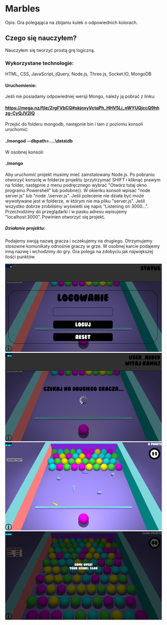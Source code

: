 # Marbles
Opis:
Gra polegająca na zbijaniu kulek o odpowiednich kolorach.

## Czego się nauczyłem?
Nauczyłem się tworzyć prostą grę logiczną.

### Wykorzystane technologie:
HTML, CSS, JavaScript, jQuery, Node.js, Three.js, Socket.IO, MongoDB

#### Uruchomienie:
Jeśli nie posiadamy odpowiedniej wersji Mongo, należy ją pobrać z linku: 
#### https://mega.nz/file/ZrgFVbCQ#skjnsyVctqPh_HHV5Lj_nWYUQjccQ9hhzg-CyQJV2IQ
Przejść do folderu mongodb, następnie bin i tam z poziomu konsoli uruchomić:
#### ./mongod --dbpath=....\data\db
W osobnej konsoli:
#### ./mongo

Aby uruchomić projekt musimy mieć zainstalowany Node.js.
Po pobraniu otworzyć konsolę w folderze projektu (przytrzymać SHIFT i kliknąć prawym na folder, następnie z menu podręcznego wybrać "Otwórz tutaj okno programu Powershell" lub podobne)).
W okienku konsoli wpisać "node server.js" lub "node .\server.js".
Jeśli polecenie nie działa być może wywoływane jest w folderze, w którym nie ma pliku "server.js".
Jeśli wszystko dobrze zrobiliśmy wyświetli się napis "Listening on 3000...".
Przechodzimy do przeglądarki i w pasku adresu wpisujemy "localhost:3000".
Powinien otworzyć się projekt.

##### Działanie projektu:
Podajemy swoją nazwę gracza i oczekujemy na drugiego.
Otrzymujemy stosowne komunikaty odnośnie graczy w grze.
W osobnej karcie podajemy inną nazwę i wchodzimy do gry.
Gra polega na zdobyciu jak największej ilości punktów.

![1](./images/marbles1.png) 
![2](./images/marbles2.png) 
![3](./images/marbles3.png) 
![4](./images/marbles4.png) 


